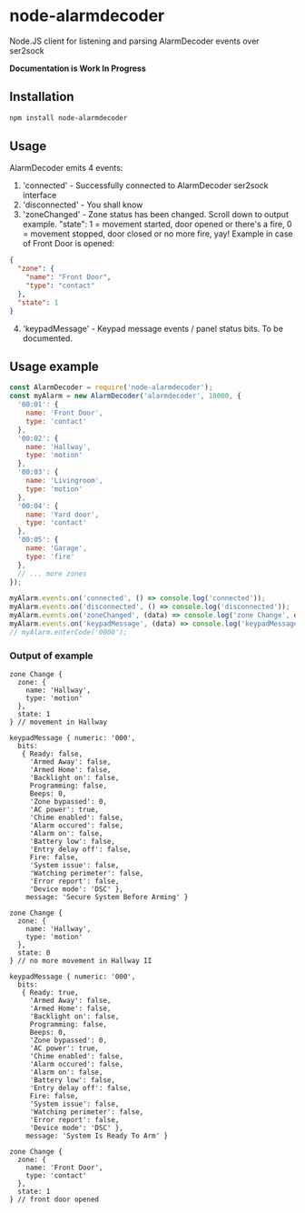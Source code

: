 # node-alarmdecoder
Node.JS client for listening and parsing AlarmDecoder events over ser2sock

**Documentation is Work In Progress**

Installation
------------
```bash
npm install node-alarmdecoder
```

Usage
-----
AlarmDecoder emits 4 events:
1. 'connected' - Successfully connected to AlarmDecoder ser2sock interface
2. 'disconnected' - You shall know
3. 'zoneChanged' - Zone status has been changed. Scroll down to output example. 
"state": 1 = movement started, door opened or there's a fire, 0 = movement stopped, door closed or no more fire, yay!
Example in case of Front Door is opened:
```json
{
  "zone": {
    "name": "Front Door",
    "type": "contact"
  },
  "state": 1
}
```
4. 'keypadMessage' - Keypad message events / panel status bits. To be documented.


## Usage example
```javascript
const AlarmDecoder = require('node-alarmdecoder');
const myAlarm = new AlarmDecoder('alarmdecoder', 10000, {
  '00:01': {
    name: 'Front Door',
    type: 'contact'
  },
  '00:02': {
    name: 'Hallway',
    type: 'motion'
  },
  '00:03': {
    name: 'Livingroom',
    type: 'motion'
  },
  '00:04': {
    name: 'Yard door',
    type: 'contact'
  },
  '00:05': {
    name: 'Garage',
    type: 'fire'
  },
  // ... more zones
});

myAlarm.events.on('connected', () => console.log('connected'));
myAlarm.events.on('disconnected', () => console.log('disconnected'));
myAlarm.events.on('zoneChanged', (data) => console.log('zone Change', data));
myAlarm.events.on('keypadMessage', (data) => console.log('keypadMessage', data));
// myAlarm.enterCode('0000');
```
### Output of example
```
zone Change {
  zone: {
    name: 'Hallway',
    type: 'motion'
  },
  state: 1
} // movement in Hallway

keypadMessage { numeric: '000',
  bits:
   { Ready: false,
     'Armed Away': false,
     'Armed Home': false,
     'Backlight on': false,
     Programming: false,
     Beeps: 0,
     'Zone bypassed': 0,
     'AC power': true,
     'Chime enabled': false,
     'Alarm occured': false,
     'Alarm on': false,
     'Battery low': false,
     'Entry delay off': false,
     Fire: false,
     'System issue': false,
     'Watching perimeter': false,
     'Error report': false,
     'Device mode': 'DSC' },
    message: 'Secure System Before Arming' }

zone Change {
  zone: {
    name: 'Hallway',
    type: 'motion'
  },
  state: 0
} // no more movement in Hallway II

keypadMessage { numeric: '000',
  bits:
   { Ready: true,
     'Armed Away': false,
     'Armed Home': false,
     'Backlight on': false,
     Programming: false,
     Beeps: 0,
     'Zone bypassed': 0,
     'AC power': true,
     'Chime enabled': false,
     'Alarm occured': false,
     'Alarm on': false,
     'Battery low': false,
     'Entry delay off': false,
     Fire: false,
     'System issue': false,
     'Watching perimeter': false,
     'Error report': false,
     'Device mode': 'DSC' },
    message: 'System Is Ready To Arm' }

zone Change {
  zone: {
    name: 'Front Door',
    type: 'contact'
  },
  state: 1
} // front door opened
```
